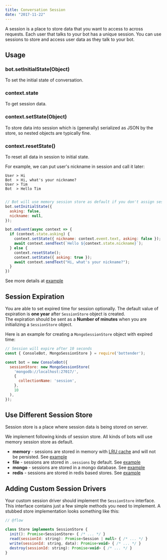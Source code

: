 ```yaml
---
title: Conversation Session
date: "2017-11-22"
---
```


A session is a place to store data that you want to access to across requests. Each user that talks to your bot has a unique session. You can use sessions to store and access user data as they talk to your bot.

## Usage

### bot.setInitialState(Object)

To set the initial state of conversation.

### context.state

To get session data.

### context.setState(Object)

To store data into session which is (generally) serialized as JSON by the store, so nested objects are typically fine.

### context.resetState()

To reset all data in session to initial state.

For example, we can put user's nickname in session and call it later:

```
User > Hi
Bot  > Hi, what's your nickname?
User > Tim
Bot  > Hello Tim
```

```js

// Bot will use memory session store as default if you don't assign sessionStore.
bot.setInitialState({
  asking: false,
  nickname: null,
});

bot.onEvent(async context => {
  if (context.state.asking) {
    context.setState({ nickname: context.event.text, asking: false });
    await context.sendText(`Hello ${context.state.nickname}`);
  } else {
    context.resetState();
    context.setState({ asking: true });
    await context.sendText("Hi, what's your nickname?");
  }
})
```

See more details at [example](https://github.com/Yoctol/bottender/tree/master/examples/with-state)

## Session Expiration

You are able to set expired time for session optionally. The default value of expiration is **one year** after `SessionStore` object is created.  
The expiration should be sent as a **Number of minutes** when you are initializing a `SessionStore` object.

Here is an example for creating a `MongoSessionStore` object with expired time:
```js
// Session will expire after 10 seconds
const { ConsoleBot, MongoSessionStore } = require('bottender');

const bot = new ConsoleBot({
  sessionStore: new MongoSessionStore(
    'mongodb://localhost:27017/',
    {
      collectionName: 'session',
    },
    10
  ),
});
```

## Use Different Session Store

Session store is a place where session data is being stored on server.

We implement following kinds of session store. All kinds of bots will use memory session store as default.

- **memory** - sessions are stored in memory with [LRU cache](https://github.com/isaacs/node-lru-cache) and will not be persisted. See [example](https://github.com/Yoctol/bottender/tree/master/examples/session-memory)
- **file** - sessions are stored in `.sessions` by default. See
  [example](https://github.com/Yoctol/bottender/tree/master/examples/session-file)
- **mongo** - sessions are stored in a mongo database. See
  [example](https://github.com/Yoctol/bottender/tree/master/examples/session-mongo)
- **redis** - sessions are stored in redis based stores. See
  [example](https://github.com/Yoctol/bottender/tree/master/examples/session-redis)


## Adding Custom Session Drivers

Your custom session driver should implement the `SessionStore` interface. This interface contains just a few simple methods you need to implement. A stubbed store implementation looks something like this:

```js
// @flow

class Store implements SessionStore {
  init(): Promise<SessionStore> { /* ... */ }
  read(sessionId: string): Promise<Session | null> { /* ... */ }
  write(sessionId: string, data): Promise<void> { /* ... */ }
  destroy(sessionId: string): Promise<void> { /* ... */ }
}
```
